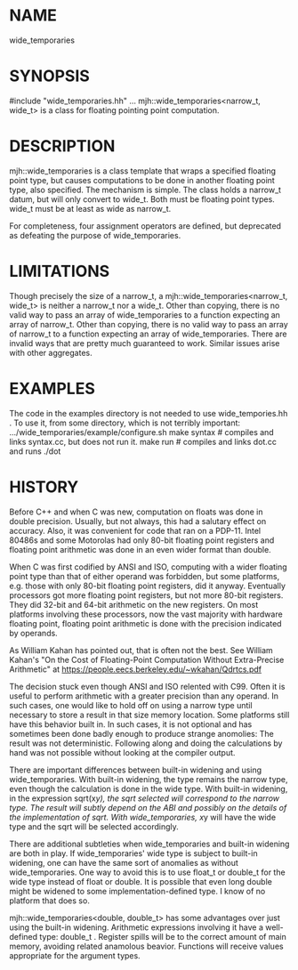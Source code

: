 # NAME
wide_temporaries

# SYNOPSIS
#include "wide_temporaries.hh"
...
mjh::wide_temporaries<narrow_t, wide_t>
is a class for floating pointing point computation.

# DESCRIPTION
mjh::wide_temporaries is a class template
that wraps a specified floating point type,
but causes computations to be done in another floating point type,
also specified.
The mechanism is simple.
The class holds a narrow_t datum,
but will only convert to wide_t.
Both must be floating point types.
wide_t must be at least as wide as narrow_t.

For completeness, four assignment operators are defined,
but deprecated as defeating the purpose of wide_temporaries.

# LIMITATIONS
Though precisely the size of a narrow_t,
a mjh::wide_temporaries<narrow_t, wide_t> is neither a narrow_t nor a wide_t.
Other than copying, there is no valid way to pass an array of
wide_temporaries to a function expecting an array of narrow_t.
Other than copying, there is no valid way to pass an array of
narrow_t to a function expecting an array of wide_temporaries.
There are invalid ways that are pretty much guaranteed to work.
Similar issues arise with other aggregates.

# EXAMPLES
The code in the examples directory is not needed to use wide_tempories.hh .
To use it, from some directory, which is not terribly important:
.../wide_temporaries/example/configure.sh
make syntax  # compiles and links syntax.cc, but does not run it.
make run     # compiles and links dot.cc and runs ./dot

# HISTORY
Before C++ and when C was new,
computation on floats was done in double precision.
Usually, but not always, this had a salutary effect on accuracy.
Also, it was convenient for code that ran on a PDP-11.
Intel 80486s and some Motorolas had only 80-bit floating point registers
and floating point arithmetic was done in an even wider format than double.

When C was first codified by ANSI and ISO,
computing with a wider floating point type
than that of either operand was forbidden,
but some platforms,
e.g. those with only 80-bit floating point registers, did it anyway.
Eventually processors got more floating point registers,
but not more 80-bit registers.
They did 32-bit and 64-bit arithmetic on the new registers.
On most platforms involving these processors,
now the vast majority with hardware floating point,
floating point arithmetic is done with the precision indicated by operands.

As William Kahan has pointed out, that is often not the best.
See William Kahan's "On the Cost of Floating-Point Computation
Without Extra-Precise Arithmetic" at
https://people.eecs.berkeley.edu/~wkahan/Qdrtcs.pdf

The decision stuck even though ANSI and ISO relented with C99.
Often it is useful to perform arithmetic
with a greater precision than any operand.
In such cases, one would like to hold off on using a narrow
type until necessary to store a result in that size memory location.
Some platforms still have this behavior built in.
In such cases, it is not optional and has sometimes
been done badly enough to produce strange anomolies:
The result was not deterministic.
Following along and doing the calculations by hand was
not possible without looking at the compiler output.

There are important differences between
built-in widening and using wide_temporaries.
With built-in widening, the type remains the narrow type,
even though the calculation is done in the wide type.
With built-in widening, in the expression sqrt(x*y),
the sqrt selected will correspond to the narrow type.
The result will subtly depend on the ABI and possibly
on the details of the implementation of sqrt.
With wide_temporaries, x*y will have the wide
type and the sqrt will be selected accordingly.

There are additional subtleties when wide_temporaries
and built-in widening are both in play.
If wide_temporaries' wide type is subject to built-in widening,
one can have the same sort of anomalies as without wide_temporaries.
One way to avoid this is to use float_t or double_t
for the wide type instead of float or double.
It is possible that even long double might
be widened to some implementation-defined type.
I know of no platform that does so.

mjh::wide_temporaries<double, double_t>
has some advantages over just using the built-in widening.
Arithmetic expressions involving it have a well-defined type: double_t .
Register spills will be to the correct amount of main memory,
avoiding related anamolous beavior.
Functions will receive values appropriate for the argument types.

